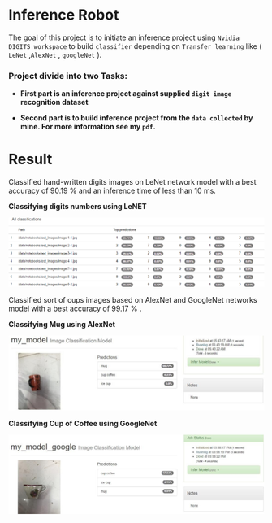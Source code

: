 # Inference Robot

The goal of this project is  to initiate an inference project using `Nvidia DIGITS workspace` to build `classifier` depending on `Transfer learning` like ( `LeNet`  ,`AlexNet` , `googleNet` ). 

### Project divide into two Tasks:

* **First part is an inference project against supplied `digit image` recognition dataset**

* **Second part is to build inference project from the `data collected` by mine. For more information see my `pdf`.**



# Result
Classified hand-written digits images on LeNet network model with a best accuracy of 90.19 % and an inference time of less than 10 ms.

**Classifying digits numbers using LeNET** 

![Digit number](/images/Digit_numbers.png)


Classified sort of cups images based on AlexNet and GoogleNet networks model with a best accuracy of 99.17 % .

**Classifying Mug using AlexNet** 

![AlexNet_mug](/images/AlexNet_mug.jpg)



**Classifying Cup of Coffee using GoogleNet** 

![GoogleNet_cup.jpg](/images/GoogleNet_cup.jpg)

